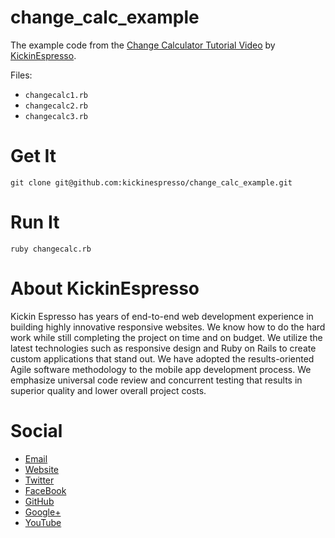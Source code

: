 # change_calc_example

The example code from the [Change Calculator Tutorial Video]() by [KickinEspresso](https://www.kickinespresso.com). 

Files:

 - `changecalc1.rb`
 - `changecalc2.rb`
 - `changecalc3.rb`

# Get It

    git clone git@github.com:kickinespresso/change_calc_example.git

# Run It

    ruby changecalc.rb


# About KickinEspresso

Kickin Espresso has years of end-to-end web development experience in building highly innovative responsive websites. We know how to do the hard work while still completing the project on time and on budget. We utilize the latest technologies such as responsive design and Ruby on Rails to create custom applications that stand out. We have adopted the results-oriented Agile software methodology to the mobile app development process. We emphasize universal code review and concurrent testing that results in superior quality and lower overall project costs. 

# Social

 - [Email](contact@kickinespresso.com)
 - [Website](https://kickinespresso.com/)
 - [Twitter](https://twitter.com/kickinespresso)
 - [FaceBook](https://www.facebook.com/kickinespresso)
 - [GitHub](https://github.com/kickinespresso)
 - [Google+](https://plus.google.com/114428265692097864824/posts)
 - [YouTube](https://www.youtube.com/user/kickinespresso)